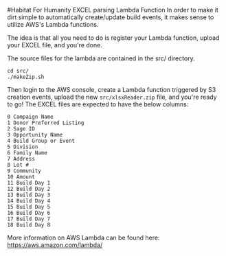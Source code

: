 #Habitat For Humanity EXCEL parsing Lambda Function
In order to make it dirt simple to automatically create/update build events, it makes sense to utilize AWS's Lambda functions. 

The idea is that all you need to do is register your Lambda function, upload your EXCEL file, and you're done.

The source files for the lambda are contained in the src/ directory. 

```
cd src/
./makeZip.sh
```

Then login to the AWS console, create a Lambda function triggered by S3 creation events, upload the new `src/xlsxReader.zip` file, and you're ready to go! The EXCEL files are expected to have the below columns:

```
0 Campaign Name
1 Donor Preferred Listing
2 Sage ID
3 Opportunity Name
4 Build Group or Event
5 Division
6 Family Name
7 Address
8 Lot #
9 Community
10 Amount
11 Build Day 1
12 Build Day 2
13 Build Day 3
14 Build Day 4
15 Build Day 5
16 Build Day 6
17 Build Day 7
18 Build Day 8
```

More information on AWS Lambda can be found here: https://aws.amazon.com/lambda/

